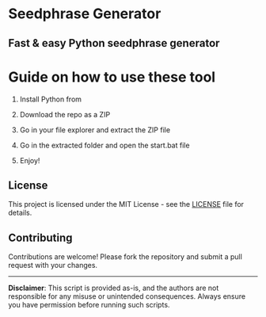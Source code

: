 # Seedphrase Generator       
         
## Fast & easy Python seedphrase generator         
              
# Guide on how to use these tool           
               
1. Install Python from           
   
2. Download the repo as a ZIP        
   
3. Go in your file explorer and extract the ZIP file      
         
4. Go in the extracted folder and open the start.bat file      
         
5. Enjoy!         
            
## License             
     
This project is licensed under the MIT License - see the [LICENSE](LICENSE) file for details.                 
    
## Contributing     
        
Contributions are welcome! Please fork the repository and submit a pull request with your changes.            
        
---       
        
**Disclaimer**: This script is provided as-is, and the authors are not responsible for any misuse or unintended consequences. Always ensure you have permission before running such scripts.            